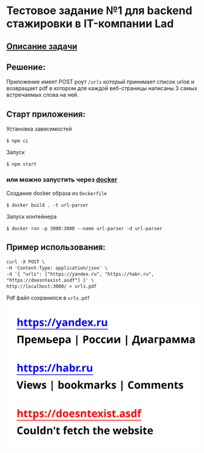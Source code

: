 # Тестовое задание №1 для backend стажировки в IT-компании Lad

## [Описание задачи](https://hibrain.ru/news/zadachi-dlya-backend-stazhirovki)
## Решение:
Приложение имеет POST роут `/urls` который принимает список urlов и возвращает pdf в котором для каждой веб-страницы написаны 3 самых встречаемых слова на ней.

## Старт приложения:
Установка зависимостей
```console
$ npm ci
```
Запуск
```console
$ npm start
```

### или можно запустить через [docker](https://docker.com)
Создание docker образа из `Dockerfile`
```console
$ docker build . -t url-parser
```
Запуск контейнера
```console
$ docker run -p 3000:3000 --name url-parser -d url-parser
```

## Пример использования:
```console
curl -X POST \
-H 'Content-Type: application/json' \
-d '{ "urls": ["https://yandex.ru", "https://habr.ru", "https://doesntexist.asdf"] }' \
http://localhost:3000/ > urls.pdf
```
Pdf файл сохранился в `urls.pdf`
![urls.pdf](./imgs/urls-pdf.png "urls.pdf")
